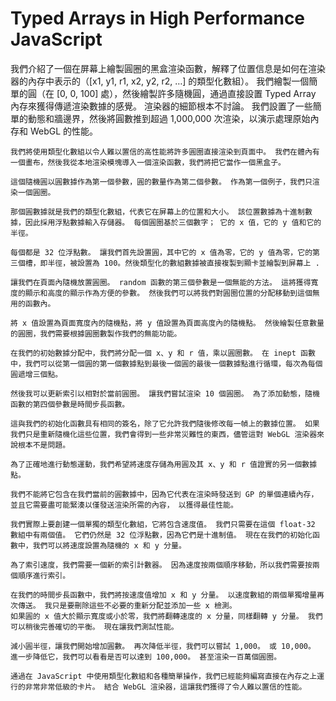 # Typed Arrays in High Performance JavaScript
我們介紹了一個在屏幕上繪製圓圈的黑盒渲染函數，解釋了位置信息是如何在渲染器的內存中表示的（[x1, y1, r1, x2, y2, r2, …] 的類型化數組）。 我們繪製一個簡單的圓（在 [0, 0, 100] 處），然後繪製許多隨機圓，通過直接設置 Typed Array 內存來獲得傳遞渲染數據的感覺。 渲染器的細節根本不討論。 我們設置了一些簡單的動態和牆邊界，然後將圓數推到超過 1,000,000 次渲染，以演示處理原始內存和 WebGL 的性能。

    我們將使用類型化數組以令人難以置信的高性能將許多圓圈直接渲染到頁面中。 我們在體內有一個畫布，然後我從本地渲染模塊導入一個渲染函數，我們將把它當作一個黑盒子。

    這個隨機圓以圓數據作為第一個參數，圓的數量作為第二個參數。 作為第一個例子，我們只渲染一個圓圈。

    那個圓數據就是我們的類型化數組，代表它在屏幕上的位置和大小。 該位置數據為十進制數據，因此採用浮點數據輸入存儲器。 每個圓圈基於三個數字； 它的 x 值，它的 y 值和它的半徑。

    每個都是 32 位浮點數。 讓我們首先設置圓，其中它的 x 值為零，它的 y 值為零，它的第三個槽，即半徑，被設置為 100。然後類型化的數組數據被直接複製到顯卡並繪製到屏幕上 .

    讓我們在頁面內隨機放置圓圈。 random 函數的第三個參數是一個無能的方法。 這將獲得寬度的顯示和高度的顯示作為方便的參數。 然後我們可以將我們對圓圈位置的分配移動到這個無用的函數內。

    將 x 值設置為頁面寬度內的隨機點，將 y 值設置為頁面高度內的隨機點。 然後繪製任意數量的圓圈，我們需要根據圓圈數製作我們的無能功能。

    在我們的初始數據分配中，我們將分配一個 x、y 和 r 值，乘以圓圈數。 在 inept 函數中，我們可以從第一個圓的第一個數據點到最後一個圓的最後一個數據點進行循環，每次為每個圓遞增三個點。

    然後我可以更新索引以相對於當前圓圈。 讓我們嘗試渲染 10 個圓圈。 為了添加動態，隨機函數的第四個參數是時間步長函數。

    這與我們的初始化函數具有相同的簽名，除了它允許我們隨後修改每一幀上的數據位置。 如果我們只是重新隨機化這些位置，我們會得到一些非常災難性的東西，儘管這對 WebGL 渲染器來說根本不是問題。

    為了正確地進行動態運動，我們希望將速度存儲為用圓及其 x、y 和 r 值證實的另一個數據點。

    我們不能將它包含在我們當前的圓數據中，因為它代表在渲染時發送到 GP 的單個連續內存，並且它需要盡可能緊湊以僅發送渲染所需的內容， 以獲得最佳性能。

    我們實際上要創建一個單獨的類型化數組，它將包含速度值。 我們只需要在這個 float-32 數組中有兩個值。 它們仍然是 32 位浮點數，因為它們是十進制值。 現在在我們的初始化函數中，我們可以將速度設置為隨機的 x 和 y 分量。

    為了索引速度，我們需要一個新的索引計數器。 因為速度按兩個順序移動，所以我們需要按兩個順序進行索引。

    在我們的時間步長函數中，我們將按速度值增加 x 和 y 分量。 以速度數組的兩個單獨增量再次傳送。 我只是要刪除這些不必要的重新分配並添加一些 x 檢測。
    如果圓的 x 值大於顯示寬度或小於零，我們將翻轉速度的 x 分量，同樣翻轉 y 分量。 我們可以稍後完善確切的平衡。 現在讓我們測試性能。

    減小圓半徑，讓我們開始增加圓數。 再次降低半徑，我們可以嘗試 1,000。 或 10,000。 進一步降低它，我們可以看看是否可以達到 100,000。 甚至渲染一百萬個圓圈。

    通過在 JavaScript 中使用類型化數組和各種簡單操作，我們已經能夠編寫直接在內存之上運行的非常非常低級的卡片。 結合 WebGL 渲染器，這讓我們獲得了令人難以置信的性能。